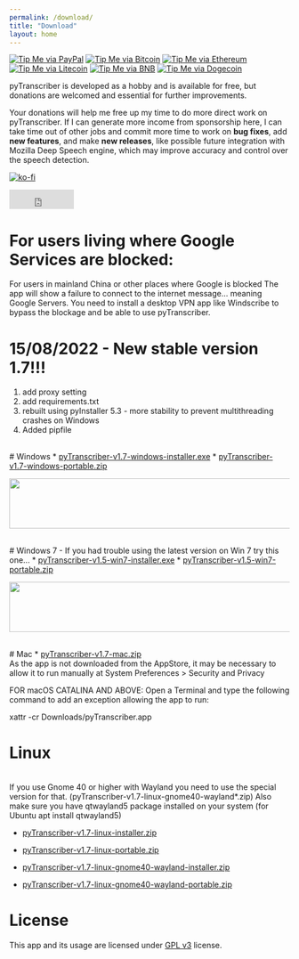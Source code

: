 ```yaml
---
permalink: /download/
title: "Download"
layout: home
---
```

[![Tip Me via PayPal](https://img.shields.io/badge/PayPal-tip%20me-1462ab.svg?logo=paypal)](https://www.paypal.com/cgi-bin/webscr?cmd=_donations&business=YHB854YHPJCU8&item_name=Donation+pyTranscriber&currency_code=BRL)
[![Tip Me via Bitcoin](https://img.shields.io/badge/Bitcoin-tip%20me-f7931a.svg?logo=bitcoin)](https://github.com/raryelcostasouza/pyTranscriber/raw/master/doc/btc.png)
[![Tip Me via Ethereum](https://img.shields.io/badge/Ethereum-tip%20me-1462ab.svg?logo=ethereum)](https://github.com/raryelcostasouza/pyTranscriber/raw/master/doc/eth.png)
[![Tip Me via Litecoin](https://img.shields.io/badge/Litecoin-tip%20me-f7931a.svg?logo=litecoin)](https://github.com/raryelcostasouza/pyTranscriber/raw/master/doc/ltc.png)
[![Tip Me via BNB](https://img.shields.io/badge/BNB-tip%20me-1462ab.svg?logo=binance)](https://github.com/raryelcostasouza/pyTranscriber/raw/master/doc/bnb.png)
[![Tip Me via Dogecoin](https://img.shields.io/badge/Dogecoin-tip%20me-f7931a.svg?logo=dogecoin)](https://github.com/raryelcostasouza/pyTranscriber/raw/master/doc/doge.png)

pyTranscriber is developed as a hobby and is available for free, but donations are welcomed and essential for further improvements.

Your donations will help me free up my time to do more direct work on pyTranscriber. If I can generate more income from sponsorship here, I can take time out of other jobs and commit more time to work on <b>bug fixes</b>, add <b>new features</b>, and make <b>new releases</b>, like possible future integration with Mozilla Deep Speech engine, which may improve accuracy and control over the speech detection.

[![ko-fi](https://ko-fi.com/img/githubbutton_sm.svg)](https://ko-fi.com/A0A6AIR3D)
<iframe src="https://github.com/sponsors/raryelcostasouza/button" title="Sponsor raryelcostasouza" height="35" width="116" style="border: 0;"></iframe>

# For users living where Google Services are blocked:

For users in mainland China or other places where Google is blocked
The app will show a failure to connect to the internet message... meaning Google Servers.
You need to install a desktop VPN app like Windscribe to bypass the blockage and be able to use pyTranscriber.

# 15/08/2022 - New stable version 1.7!!!
1. add proxy setting
2. add requirements.txt
3. rebuilt using pyInstaller 5.3 - more stability to prevent multithreading crashes on Windows
4. Added pipfile

<br>
# Windows
  * <a href="https://github.com/raryelcostasouza/pyTranscriber/releases/download/v1.7-stable/pyTranscriber-v1.7-windows-installer.exe">pyTranscriber-v1.7-windows-installer.exe</a>
  * <a href="https://github.com/raryelcostasouza/pyTranscriber/releases/download/v1.7-stable/pyTranscriber-v1.7-windows-portable.zip">pyTranscriber-v1.7-windows-portable.zip</a>

<a href="https://s.click.aliexpress.com/e/_Dm4YNnt?bz=300*250" target="_parent"><img width="725" height="90" src="https://ae01.alicdn.com/kf/S3619e57974f148d087c950fe497cdf55q/300x250.jpg" /></a>

<br>
# Windows 7 - If you had trouble using the latest version on Win 7 try this one...
  * <a href="https://github.com/raryelcostasouza/pyTranscriber/releases/download/v1.5-stable/pyTranscriber-v1.5-win7-installer.exe">pyTranscriber-v1.5-win7-installer.exe</a>
  * <a href="https://github.com/raryelcostasouza/pyTranscriber/releases/download/v1.5-stable/pyTranscriber-v1.5-win7-portable.zip">pyTranscriber-v1.5-win7-portable.zip</a>

<a href="https://s.click.aliexpress.com/e/_DEhY1iR?bz=725*90" target="_parent"><img width="725" height="90" src="//ae01.alicdn.com/kf/H1e303fdae72d4e4e9e7eafdcc327314ci.png" /></a>

<br>
# Mac
  * <a href="https://github.com/raryelcostasouza/pyTranscriber/releases/download/v1.7-stable/pyTranscriber-v1.7-mac.zip">pyTranscriber-v1.7-mac.zip</a>

<br>
As the app is not downloaded from the AppStore, it may be necessary to allow it to run manually at
System Preferences > Security and Privacy

FOR macOS CATALINA AND ABOVE:
Open a Terminal and type the following command to add an exception allowing the app to run:

xattr -cr Downloads/pyTranscriber.app

  
# Linux 
<br>
If you use Gnome 40 or higher with Wayland you need to use the special version for that. (pyTranscriber-v1.7-linux-gnome40-wayland*.zip)
Also make sure you have qtwayland5 package installed on your system (for Ubuntu apt install qtwayland5)

  
* <a href="https://github.com/raryelcostasouza/pyTranscriber/releases/download/v1.7-stable/pyTranscriber-v1.7-linux-installer.zip">pyTranscriber-v1.7-linux-installer.zip</a>
* <a href="https://github.com/raryelcostasouza/pyTranscriber/releases/download/v1.7-stable/pyTranscriber-v1.7-linux-portable.zip">pyTranscriber-v1.7-linux-portable.zip</a>

* <a href="https://github.com/raryelcostasouza/pyTranscriber/releases/download/v1.7-stable/pyTranscriber-v1.7-linux-gnome40-wayland-installer.zip">pyTranscriber-v1.7-linux-gnome40-wayland-installer.zip</a>
* <a href="https://github.com/raryelcostasouza/pyTranscriber/releases/download/v1.7-stable/pyTranscriber-v1.7-linux-gnome40-wayland-portable.zip">pyTranscriber-v1.7-linux-gnome40-wayland-portable.zip</a>

# License

This app and its usage are licensed under <a href="https://www.gnu.org/licenses/gpl-3.0.en.html">GPL v3</a> license.
